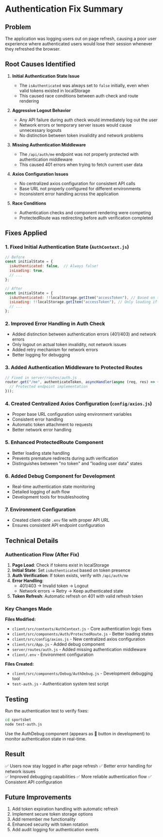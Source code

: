 # Authentication Fix Summary

## Problem
The application was logging users out on page refresh, causing a poor user experience where authenticated users would lose their session whenever they refreshed the browser.

## Root Causes Identified

1. **Initial Authentication State Issue**
   - The `isAuthenticated` was always set to `false` initially, even when valid tokens existed in localStorage
   - This caused race conditions between auth check and route rendering

2. **Aggressive Logout Behavior**
   - Any API failure during auth check would immediately log out the user
   - Network errors or temporary server issues would cause unnecessary logouts
   - No distinction between token invalidity and network problems

3. **Missing Authentication Middleware**
   - The `/api/auth/me` endpoint was not properly protected with authentication middleware
   - This caused 401 errors when trying to fetch current user data

4. **Axios Configuration Issues**
   - No centralized axios configuration for consistent API calls
   - Base URL not properly configured for different environments
   - Inconsistent error handling across the application

5. **Race Conditions**
   - Authentication checks and component rendering were competing
   - ProtectedRoute was redirecting before auth verification completed

## Fixes Applied

### 1. Fixed Initial Authentication State (`AuthContext.js`)
```javascript
// Before
const initialState = {
  isAuthenticated: false,  // Always false!
  isLoading: true,
  // ...
};

// After
const initialState = {
  isAuthenticated: !!localStorage.getItem("accessToken"), // Based on token presence
  isLoading: !!localStorage.getItem("accessToken"), // Only loading if we have a token to verify
  // ...
};
```

### 2. Improved Error Handling in Auth Check
- Added distinction between authentication errors (401/403) and network errors
- Only logout on actual token invalidity, not network issues
- Added retry mechanism for network errors
- Better logging for debugging

### 3. Added Authentication Middleware to Protected Routes
```javascript
// Fixed in server/routes/auth.js
router.get("/me", authenticateToken, asyncHandler(async (req, res) => {
  // Protected endpoint implementation
}));
```

### 4. Created Centralized Axios Configuration (`config/axios.js`)
- Proper base URL configuration using environment variables
- Consistent error handling
- Automatic token attachment to requests
- Better network error handling

### 5. Enhanced ProtectedRoute Component
- Better loading state handling
- Prevents premature redirects during auth verification
- Distinguishes between "no token" and "loading user data" states

### 6. Added Debug Component for Development
- Real-time authentication state monitoring
- Detailed logging of auth flow
- Development tools for troubleshooting

### 7. Environment Configuration
- Created client-side `.env` file with proper API URL
- Ensures consistent API endpoint configuration

## Technical Details

### Authentication Flow (After Fix)
1. **Page Load**: Check if tokens exist in localStorage
2. **Initial State**: Set `isAuthenticated` based on token presence
3. **Auth Verification**: If token exists, verify with `/api/auth/me`
4. **Error Handling**: 
   - 401/403 → Invalid token → Logout
   - Network errors → Retry → Keep authenticated state
5. **Token Refresh**: Automatic refresh on 401 with valid refresh token

### Key Changes Made

**Files Modified:**
- `client/src/contexts/AuthContext.js` - Core authentication logic fixes
- `client/src/components/Auth/ProtectedRoute.js` - Better loading states
- `client/src/config/axios.js` - New centralized axios configuration
- `client/src/App.js` - Added debug component
- `server/routes/auth.js` - Added missing authentication middleware
- `client/.env` - Environment configuration

**Files Created:**
- `client/src/components/Debug/AuthDebug.js` - Development debugging tool
- `test-auth.js` - Authentication system test script

## Testing

Run the authentication test to verify fixes:
```bash
cd sportsbet
node test-auth.js
```

Use the AuthDebug component (appears as 🐛 button in development) to monitor authentication state in real-time.

## Result

✅ Users now stay logged in after page refresh
✅ Better error handling for network issues  
✅ Improved debugging capabilities
✅ More reliable authentication flow
✅ Consistent API configuration

## Future Improvements

1. Add token expiration handling with automatic refresh
2. Implement secure token storage options
3. Add remember me functionality
4. Enhanced security with token rotation
5. Add audit logging for authentication events